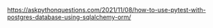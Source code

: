 https://askpythonquestions.com/2021/11/08/how-to-use-pytest-with-postgres-database-using-sqlalchemy-orm/
